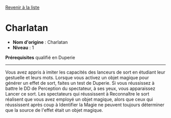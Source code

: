 [Revenir à la liste](list.md)

# Charlatan

 * **Nom d'origine** : Charlatan
 * **Niveau** : 1


<p><span id="ctl00_MainContent_DetailedOutput"><strong>Prérequisites</strong> qualifié en Duperie<br></span></p>
<hr>
<p>Vous avez appris à imiter les capacités des lanceurs de sort en étudiant leur gestuelle et leurs mots. Lorsque vous activez un objet magique pour générer un effet de sort, faites un test de Duperie. Si vous réussissez à battre le DD de Perception du spectateur, à ses yeux, vous apparaissez Lancer ce sort. Les spectateurs qui réussissent à Reconnaître le sort réalisent que vous avez employé un objet magique, alors que ceux qui réussissent après coup à Identifier la Magie ne peuvent toujours déterminer que la source de l'effet était un objet magique.&nbsp;&nbsp;</p>